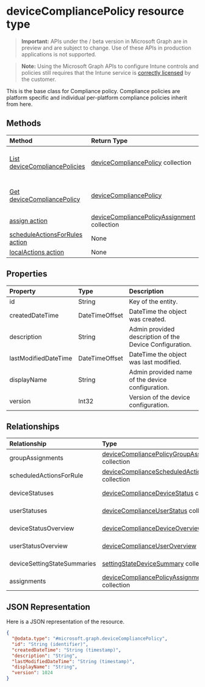 ﻿# deviceCompliancePolicy resource type

> **Important:** APIs under the / beta version in Microsoft Graph are in preview and are subject to change. Use of these APIs in production applications is not supported.

> **Note:** Using the Microsoft Graph APIs to configure Intune controls and policies still requires that the Intune service is [correctly licensed](https://go.microsoft.com/fwlink/?linkid=839381) by the customer.

This is the base class for Compliance policy. Compliance policies are platform specific and individual per-platform compliance policies inherit from here. 
## Methods
|Method|Return Type|Description|
|:---|:---|:---|
|[List deviceCompliancePolicies](../api/intune_deviceconfig_devicecompliancepolicy_list.md)|[deviceCompliancePolicy](../resources/intune_deviceconfig_devicecompliancepolicy.md) collection|List properties and relationships of the [deviceCompliancePolicy](../resources/intune_deviceconfig_devicecompliancepolicy.md) objects.|
|[Get deviceCompliancePolicy](../api/intune_deviceconfig_devicecompliancepolicy_get.md)|[deviceCompliancePolicy](../resources/intune_deviceconfig_devicecompliancepolicy.md)|Read properties and relationships of the [deviceCompliancePolicy](../resources/intune_deviceconfig_devicecompliancepolicy.md) object.|
|[assign action](../api/intune_deviceconfig_devicecompliancepolicy_assign.md)|[deviceCompliancePolicyAssignment](../resources/intune_deviceconfig_devicecompliancepolicyassignment.md) collection|Not yet documented|
|[scheduleActionsForRules action](../api/intune_deviceconfig_devicecompliancepolicy_scheduleactionsforrules.md)|None|Not yet documented|
|[localActions action](../api/intune_deviceconfig_devicecompliancepolicy_localactions.md)|None|Not yet documented|

## Properties
|Property|Type|Description|
|:---|:---|:---|
|id|String|Key of the entity.|
|createdDateTime|DateTimeOffset|DateTime the object was created.|
|description|String|Admin provided description of the Device Configuration.|
|lastModifiedDateTime|DateTimeOffset|DateTime the object was last modified.|
|displayName|String|Admin provided name of the device configuration.|
|version|Int32|Version of the device configuration.|

## Relationships
|Relationship|Type|Description|
|:---|:---|:---|
|groupAssignments|[deviceCompliancePolicyGroupAssignment](../resources/intune_deviceconfig_devicecompliancepolicygroupassignment.md) collection|The list of group assignments for this compliance policy.|
|scheduledActionsForRule|[deviceComplianceScheduledActionForRule](../resources/intune_deviceconfig_devicecompliancescheduledactionforrule.md) collection|The list of scheduled action for this rule|
|deviceStatuses|[deviceComplianceDeviceStatus](../resources/intune_deviceconfig_devicecompliancedevicestatus.md) collection|List of DeviceComplianceDeviceStatus.|
|userStatuses|[deviceComplianceUserStatus](../resources/intune_deviceconfig_devicecomplianceuserstatus.md) collection|List of DeviceComplianceUserStatus.|
|deviceStatusOverview|[deviceComplianceDeviceOverview](../resources/intune_deviceconfig_devicecompliancedeviceoverview.md)|Device compliance devices status overview|
|userStatusOverview|[deviceComplianceUserOverview](../resources/intune_deviceconfig_devicecomplianceuseroverview.md)|Device compliance users status overview|
|deviceSettingStateSummaries|[settingStateDeviceSummary](../resources/intune_deviceconfig_settingstatedevicesummary.md) collection|Compliance Setting State Device Summary|
|assignments|[deviceCompliancePolicyAssignment](../resources/intune_deviceconfig_devicecompliancepolicyassignment.md) collection|The collection of assignments for this compliance policy.|

## JSON Representation
Here is a JSON representation of the resource.
<!-- {
  "blockType": "resource",
  "keyProperty": "id",
  "@odata.type": "microsoft.graph.deviceCompliancePolicy"
}
-->
``` json
{
  "@odata.type": "#microsoft.graph.deviceCompliancePolicy",
  "id": "String (identifier)",
  "createdDateTime": "String (timestamp)",
  "description": "String",
  "lastModifiedDateTime": "String (timestamp)",
  "displayName": "String",
  "version": 1024
}
```



